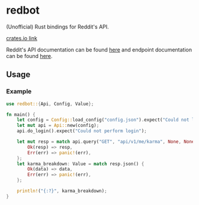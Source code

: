 # redbot

(Unofficial) Rust bindings for Reddit's API.

[crates.io link](https://crates.io/crates/redbot)

Reddit's API documentation can be found [here](https://github.com/reddit-archive/reddit/wiki/API) and
endpoint documentation can be found [here](https://www.reddit.com/dev/api).


## Usage

### Example

```rust
use redbot::{Api, Config, Value};

fn main() {
    let config = Config::load_config("config.json").expect("Could not load confiog");
    let mut api = Api::new(config);
    api.do_login().expect("Could not perform login");

    let mut resp = match api.query("GET", "api/v1/me/karma", None, None) {
        Ok(resp) => resp,
        Err(err) => panic!(err),
    };
    let karma_breakdown: Value = match resp.json() {
        Ok(data) => data,
        Err(err) => panic!(err),
    };

    println!("{:?}", karma_breakdown);
}
```
